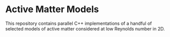 
# Active Matter Models

This repository contains parallel C++ implementations of a handful of selected models of active matter considered at low Reynolds number in 2D.
